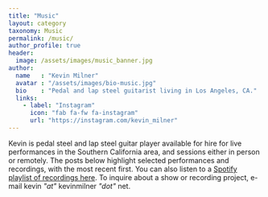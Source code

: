 ```yaml
---
title: "Music"
layout: category
taxonomy: Music
permalink: /music/
author_profile: true
header:
  image: /assets/images/music_banner.jpg
author:
  name   : "Kevin Milner"
  avatar : "/assets/images/bio-music.jpg"
  bio    : "Pedal and lap steel guitarist living in Los Angeles, CA."
  links:
    - label: "Instagram"
      icon: "fab fa-fw fa-instagram"
      url: "https://instagram.com/kevin_milner"
---
```


Kevin is pedal steel and lap steel guitar player available for hire for live performances in the Southern California area, and sessions either in person or remotely. The posts below highlight selected performances and recordings, with the most recent first. You can also listen to a [Spotify playlist of recordings here](https://open.spotify.com/playlist/41URvvJqsoYryu9ereKNCI). To inquire about a show or recording project, e-mail kevin *"at"* kevinmilner *"dot"* net.
